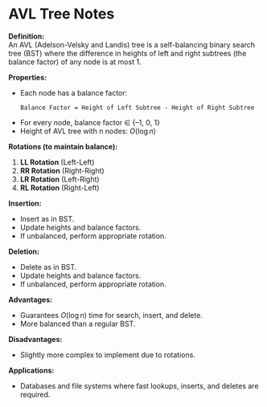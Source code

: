 # AVL Tree Notes

**Definition:**  
An AVL (Adelson-Velsky and Landis) tree is a self-balancing binary search tree (BST) where the difference in heights of left and right subtrees (the balance factor) of any node is at most 1.

**Properties:**
- Each node has a balance factor:  
  ```
  Balance Factor = Height of Left Subtree - Height of Right Subtree
  ```
- For every node, balance factor ∈ {–1, 0, 1}
- Height of AVL tree with n nodes: $O(\log n)$

**Rotations (to maintain balance):**
1. **LL Rotation** (Left-Left)
2. **RR Rotation** (Right-Right)
3. **LR Rotation** (Left-Right)
4. **RL Rotation** (Right-Left)

**Insertion:**
- Insert as in BST.
- Update heights and balance factors.
- If unbalanced, perform appropriate rotation.

**Deletion:**
- Delete as in BST.
- Update heights and balance factors.
- If unbalanced, perform appropriate rotation.

**Advantages:**
- Guarantees $O(\log n)$ time for search, insert, and delete.
- More balanced than a regular BST.

**Disadvantages:**
- Slightly more complex to implement due to rotations.

**Applications:**
- Databases and file systems where fast lookups, inserts, and deletes are required.
